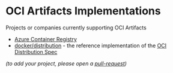 # OCI Artifacts Implementations

Projects or companies currently supporting OCI Artifacts

* [Azure Container Registry](https://aka.ms/acr/artifacts)
* [docker/distribution](https://github.com/docker/distribution/) - the reference implementation of the [OCI Distribution Spec][distribution-spec]

_(to add your project, please open a [pull-request](https://github.com/opencontainers/artifacts/pulls))_

[distribution-spec]: https://github.com/opencontainers/distribution-spec/
